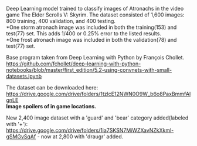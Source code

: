 Deep Learning model trained to classify images of Atronachs in the video game The Elder Scrolls V: Skyrim.
The dataset consisted of 1,600 images: 800 training, 400 validation, and 400 testing.                                                                                     
*One storm atronach image was included in both the training(153) and test(77) set.  This adds 1/400 or 0.25% error to the listed results.                                 
*One frost atronach image was included in both the validation(78) and test(77) set.



Base program taken from Deep Learning with Python by François Chollet.
https://github.com/fchollet/deep-learning-with-python-notebooks/blob/master/first_edition/5.2-using-convnets-with-small-datasets.ipynb



The dataset can be downloaded here: https://drive.google.com/drive/folders/1tzlcE12NWN0O9W_b6o8PaxBmmfAlgnLE  
**Image spoilers of in game locations.**

New 2,400 image dataset with a 'guard' and 'bear' category added(labeled with '+'):                                                                                       
https://drive.google.com/drive/folders/1ia7SKSN7MiWZXavNZkXkml-gSMGvSqAf - now at 2,800 with 'draugr' added.

